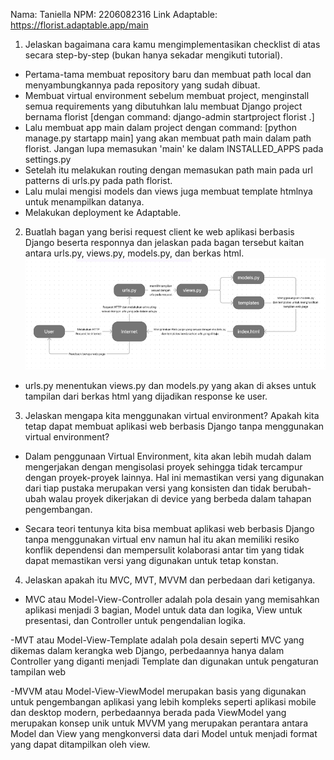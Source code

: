 Nama: Taniella
NPM: 2206082316
Link Adaptable: https://florist.adaptable.app/main

1. Jelaskan bagaimana cara kamu mengimplementasikan checklist di atas secara step-by-step (bukan hanya sekadar mengikuti tutorial).
- Pertama-tama membuat repository baru dan membuat path local dan menyambungkannya pada repository yang sudah dibuat. 
- Membuat virtual environment sebelum membuat project, menginstall semua requirements yang dibutuhkan lalu membuat Django project bernama florist [dengan command: django-admin startproject florist .]
- Lalu membuat app main dalam project dengan command: [python manage.py startapp main] yang akan membuat path main dalam path florist. Jangan lupa memasukan 'main' ke dalam INSTALLED_APPS pada settings.py
- Setelah itu melakukan routing dengan memasukan path main pada url patterns di urls.py pada path florist.
- Lalu mulai mengisi models dan views juga membuat template htmlnya untuk menampilkan datanya.
- Melakukan deployment ke Adaptable.



2. Buatlah bagan yang berisi request client ke web aplikasi berbasis Django beserta responnya dan jelaskan pada bagan tersebut kaitan antara urls.py, views.py, models.py, dan berkas html.
 ![Alt text](image.png)
- urls.py menentukan views.py dan models.py yang akan di akses untuk tampilan dari berkas html yang dijadikan response ke user.



3. Jelaskan mengapa kita menggunakan virtual environment? Apakah kita tetap dapat membuat aplikasi web berbasis Django tanpa menggunakan virtual environment?

- Dalam penggunaan Virtual Environment, kita akan lebih mudah dalam mengerjakan dengan mengisolasi proyek sehingga tidak tercampur dengan proyek-proyek lainnya. Hal ini memastikan versi yang digunakan dari tiap pustaka merupakan versi yang konsisten dan tidak berubah-ubah walau proyek dikerjakan di device yang berbeda dalam tahapan pengembangan.

- Secara teori tentunya kita bisa membuat aplikasi web berbasis Django tanpa menggunakan virtual env namun hal itu akan memiliki resiko konflik dependensi dan mempersulit kolaborasi antar tim yang tidak dapat memastikan versi yang digunakan untuk tetap konstan.



4. Jelaskan apakah itu MVC, MVT, MVVM dan perbedaan dari ketiganya.
- MVC atau Model-View-Controller adalah pola desain yang memisahkan aplikasi menjadi 3 bagian, Model untuk data dan logika, View untuk presentasi, dan Controller untuk pengendalian logika.

-MVT atau Model-View-Template adalah pola desain seperti MVC yang dikemas dalam kerangka web Django, perbedaannya hanya dalam Controller yang diganti menjadi Template dan digunakan untuk pengaturan tampilan web

-MVVM atau Model-View-ViewModel merupakan basis yang digunakan untuk pengembangan aplikasi yang lebih kompleks seperti aplikasi mobile dan desktop modern, perbedaannya berada pada ViewModel yang merupakan konsep unik untuk MVVM yang merupakan perantara antara Model dan View yang mengkonversi data dari Model untuk menjadi format yang dapat ditampilkan oleh view. 